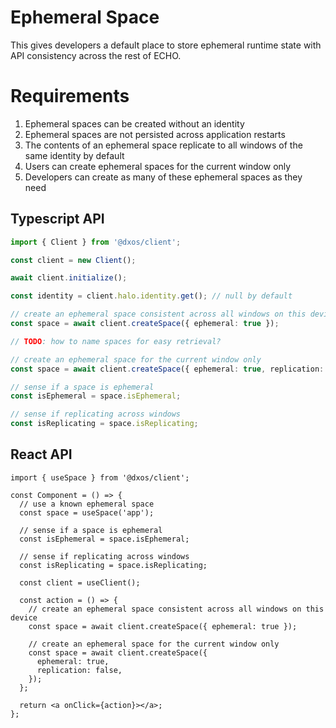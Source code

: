# Ephemeral Space

This gives developers a default place to store ephemeral runtime state with API consistency across the rest of ECHO.

# Requirements

1. Ephemeral spaces can be created without an identity
2. Ephemeral spaces are not persisted across application restarts
3. The contents of an ephemeral space replicate to all windows of the same identity by default
4. Users can create ephemeral spaces for the current window only
5. Developers can create as many of these ephemeral spaces as they need

## Typescript API

```ts
import { Client } from '@dxos/client';

const client = new Client();

await client.initialize();

const identity = client.halo.identity.get(); // null by default

// create an ephemeral space consistent across all windows on this device
const space = await client.createSpace({ ephemeral: true });

// TODO: how to name spaces for easy retrieval?

// create an ephemeral space for the current window only
const space = await client.createSpace({ ephemeral: true, replication: false });

// sense if a space is ephemeral
const isEphemeral = space.isEphemeral;

// sense if replicating across windows
const isReplicating = space.isReplicating;
```

## React API

```tsx
import { useSpace } from '@dxos/client';

const Component = () => {
  // use a known ephemeral space
  const space = useSpace('app');

  // sense if a space is ephemeral
  const isEphemeral = space.isEphemeral;

  // sense if replicating across windows
  const isReplicating = space.isReplicating;

  const client = useClient();

  const action = () => {
    // create an ephemeral space consistent across all windows on this device
    const space = await client.createSpace({ ephemeral: true });

    // create an ephemeral space for the current window only
    const space = await client.createSpace({
      ephemeral: true,
      replication: false,
    });
  };

  return <a onClick={action}></a>;
};
```
